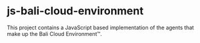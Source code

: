 # js-bali-cloud-environment
This project contains a JavaScript based implementation of the agents that make up the Bali Cloud Environment™.
